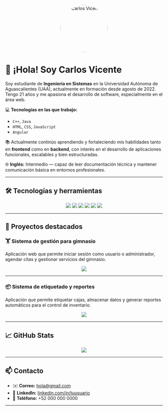 <p align="center">
  <img src="https://github.com/charlie3331.png" alt="Carlos Vicente" width="150" style="border-radius: 50%;" />
</p>


# 👋 ¡Hola! Soy **Carlos Vicente**

Soy estudiante de **Ingeniería en Sistemas** en la Universidad Autónoma de Aguascalientes (UAA), actualmente en formación desde agosto de 2022. Tengo 21 años y me apasiona el desarrollo de software, especialmente en el área web.

💻 **Tecnologías en las que trabajo:**
- `C++`, `Java`
- `HTML`, `CSS`, `JavaScript`
- `Angular`

📚 Actualmente continúo aprendiendo y fortaleciendo mis habilidades tanto en **frontend** como en **backend**, con interés en el desarrollo de aplicaciones funcionales, escalables y bien estructuradas.

🌐 **Inglés:** Intermedio — capaz de leer documentación técnica y mantener comunicación básica en entornos profesionales.

---

## 🛠️ Tecnologías y herramientas

<p align="center">
  <img src="https://img.shields.io/badge/C++-00599C?style=for-the-badge&logo=c%2B%2B&logoColor=white" />
  <img src="https://img.shields.io/badge/Java-ED8B00?style=for-the-badge&logo=java&logoColor=white" />
  <img src="https://img.shields.io/badge/HTML5-E34F26?style=for-the-badge&logo=html5&logoColor=white" />
  <img src="https://img.shields.io/badge/CSS3-1572B6?style=for-the-badge&logo=css3&logoColor=white" />
  <img src="https://img.shields.io/badge/JavaScript-F7DF1E?style=for-the-badge&logo=javascript&logoColor=black" />
  <img src="https://img.shields.io/badge/Angular-DD0031?style=for-the-badge&logo=angular&logoColor=white" />
</p>

---

## 🚀 Proyectos destacados

### 🏋️ Sistema de gestión para gimnasio
Aplicación web que permite iniciar sesión como usuario o administrador, agendar citas y gestionar servicios del gimnasio.

<p align="center">
  <a href="https://charlie3331.github.io/GimnasioOnlineGROM" target="_blank">
    <img src="https://img.shields.io/badge/Ver%20demo-GymApp-28a745?style=for-the-badge&logo=github" />
  </a>
</p>

---

### 📦 Sistema de etiquetado y reportes
Aplicación que permite etiquetar cajas, almacenar datos y generar reportes automáticos para el control de inventario.

<p align="center">
  <a href="https://charlie3331.github.io/SUPERME" target="_blank">
    <img src="https://img.shields.io/badge/Ver%20demo-LabelingApp-blue?style=for-the-badge&logo=github" />
  </a>
</p>

---

## 📈 GitHub Stats

<p align="center">
  <img src="https://github-readme-stats.vercel.app/api?username=charlie3331&show_icons=true&theme=dracula" />
</p>

---

## 📫 Contacto

- ✉️ **Correo:** hola@gmail.com  
- 💼 **LinkedIn:** [linkedin.com/in/tuusuario](https://www.linkedin.com/in/tuusuario)  
- 📱 **Teléfono:** +52 000 000 0000

---
